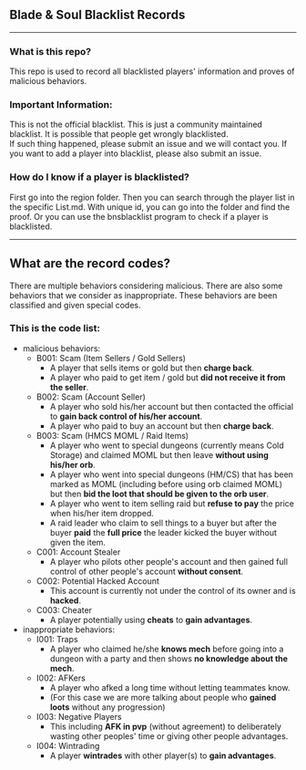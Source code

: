 ## Blade & Soul Blacklist Records
----
### What is this repo?
This repo is used to record all blacklisted players' information and proves of malicious behaviors.

### Important Information:
This is not the official blacklist. This is just a community maintained blacklist. It is possible that people get wrongly blacklisted.  
If such thing happened, please submit an issue and we will contact you. If you want to add a player into blacklist, please also submit an issue.  

### How do I know if a player is blacklisted?
First go into the region folder. Then you can search through the player list in the specific List.md. With unique id, you can go into the folder and find the proof. Or you can use the bnsblacklist program to check if a player is blacklisted.

----
## What are the record codes?
There are multiple behaviors considering malicious. There are also some behaviors that we consider as inappropriate. These behaviors are been classified and given special codes.

### This is the code list:
  * malicious behaviors:  
    + B001: Scam (Item Sellers / Gold Sellers)
      - A player that sells items or gold but then **charge back**.
      - A player who paid to get item / gold but **did not receive it from the seller**.
    + B002: Scam (Account Seller)
      - A player who sold his/her account but then contacted the official to **gain back control of his/her account**.
      - A player who paid to buy an account but then **charge back**.
    + B003: Scam (HMCS MOML / Raid Items)
      - A player who went to special dungeons (currently means Cold Storage) and claimed MOML but then leave **without using his/her orb**.
      - A player who went into special dungeons (HM/CS) that has been marked as MOML (including before using orb claimed MOML) but then **bid the loot that should be given to the orb user**.
      - A player who went to item selling raid but **refuse to pay** the price when his/her item dropped.
      - A raid leader who claim to sell things to a buyer but after the buyer **paid** the **full price** the leader kicked the buyer without given the item.
    + C001: Account Stealer
      - A player who pilots other people's account and then gained full control of other people's account **without consent**.
    + C002: Potential Hacked Account
      - This account is currently not under the control of its owner and is **hacked**.
    + C003: Cheater
      - A player potentially using **cheats** to **gain advantages**.
  * inappropriate behaviors:
    + I001: Traps
      - A player who claimed he/she **knows mech** before going into a dungeon with a party and then shows **no knowledge about the mech**.
    + I002: AFKers
      - A player who afked a long time without letting teammates know.
      - (For this case we are more talking about people who **gained loots** without any progression)
    + I003: Negative Players
      - This including **AFK in pvp** (without agreement) to deliberately wasting other peoples' time or giving other people advantages.
    + I004: Wintrading
      - A player **wintrades** with other player(s) to **gain advantages**.
